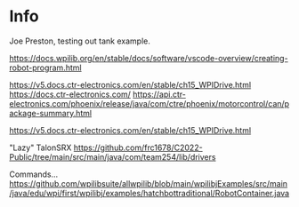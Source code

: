 # Info
Joe Preston, testing out tank example.

https://docs.wpilib.org/en/stable/docs/software/vscode-overview/creating-robot-program.html

https://v5.docs.ctr-electronics.com/en/stable/ch15_WPIDrive.html
https://docs.ctr-electronics.com/
https://api.ctr-electronics.com/phoenix/release/java/com/ctre/phoenix/motorcontrol/can/package-summary.html

https://v5.docs.ctr-electronics.com/en/stable/ch15_WPIDrive.html

"Lazy" TalonSRX
https://github.com/frc1678/C2022-Public/tree/main/src/main/java/com/team254/lib/drivers

Commands...
https://github.com/wpilibsuite/allwpilib/blob/main/wpilibjExamples/src/main/java/edu/wpi/first/wpilibj/examples/hatchbottraditional/RobotContainer.java